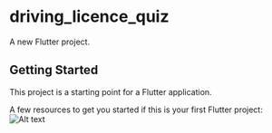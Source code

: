 # driving_licence_quiz

A new Flutter project.

## Getting Started

This project is a starting point for a Flutter application.

A few resources to get you started if this is your first Flutter project:
![Alt text](https://s.cafebazaar.ir/images/upload/screenshot/com.example.driving_licence_quiz-999064288667.jpg?x-img=v1/format,type_webp,lossless_true/resize,h_300,lossless_true)
